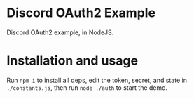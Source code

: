 # Discord OAuth2 Example
 Discord OAuth2 example, in NodeJS.


# Installation and usage

Run `npm i` to install all deps, edit the token, secret, and state in `./constants.js`, then run `node ./auth` to start the demo.